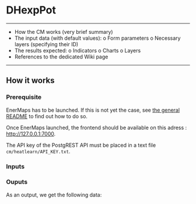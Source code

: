 # DHexpPot

-------------------------
-	How the CM works (very brief summary)
-	The input data (with default values):
o	Form parameters 
o	Necessary layers (specifying their ID)
-	The results expected:
o	Indicators 
o	Charts 
o	Layers 
-	References to the dedicated Wiki page
-------------------------


## How it works

### Prerequisite

EnerMaps has to be launched.
If this is not yet the case, see [the general README](../../README.md) to find out how to do so.

Once EnerMaps launched, the frontend should be available on this adress : http://127.0.0.1:7000.

The API key of the PostgREST API must be placed in a text file `cm/heatlearn/API_KEY.txt`.

### Inputs



### Ouputs

As an output, we get the following data:
